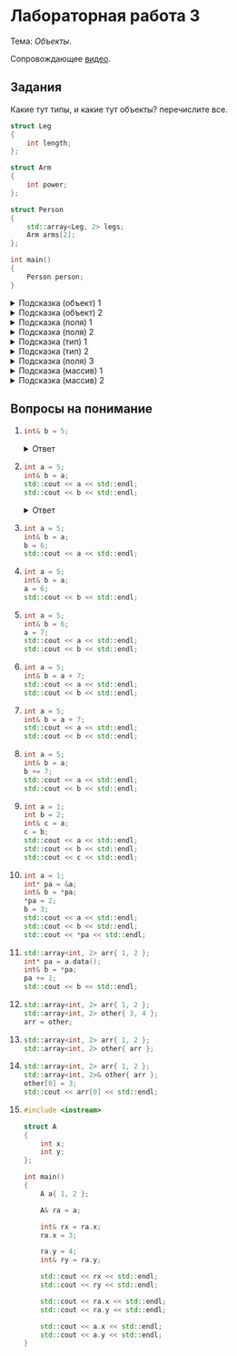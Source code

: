 # Лабораторная работа 3

Тема: *Объекты*.

Сопровождающее [видео](https://www.youtube.com/watch?v=8xXxJ0PZutE&list=PL4sUOB8DjVlWUcSaCu0xPcK7rYeRwGpl7&index=9).

## Задания

Какие тут типы, и какие тут объекты? перечислите все.

```cpp
struct Leg
{
    int length;
};

struct Arm
{
    int power;
};

struct Person
{
    std::array<Leg, 2> legs;
    Arm arms[2];
};

int main()
{
    Person person;
}
```

<details>
<summary>Подсказка (объект) 1</summary>
Объект - это кусок памяти конкретного типа.
</details>

<details>
<summary>Подсказка (объект) 2</summary>
Объект может быть любого типа.
</details>

<details>
<summary>Подсказка (поля) 1</summary>

Вспомните синтаксис объявления полей в структурах.
</details>

<details>
<summary>Подсказка (поля) 2</summary>

Синтаксис объявления полей похож на синтаксис объявления переменных.
```
тип имя;
```
</details>

<details>
<summary>Подсказка (тип) 1</summary>
Структура - это пользовательский тип.
</details>

<details>
<summary>Подсказка (тип) 2</summary>

Типы имеют имя.
Имя типа - это не обязательно один идентификатор (слово), тип может иметь и более сложное имя.

Например, `std::vector<int>` - это все тоже имя типа.
</details>

<details>
<summary>Подсказка (поля) 3</summary>

Определения полей это не объекты.

Поля могут быть объектами только внутри уже имеющегося другого объекта.
Тип этого другого объекта должен быть тем, внутри которого объявлено поле (пользовательский тип).

Стандартные типы (такие как `int`) не содержат полей.
Только пользовательские типы (структуры) могут объявлять поля.
</details>

<details>
<summary>Подсказка (массив) 1</summary>
Массивы хранят в себе несколько объектов.
</details>

<details>
<summary>Подсказка (массив) 2</summary>
C массивы не являются объектами в обыкновенном смысле слова. 
У них есть странности.
</details>

## Вопросы на понимание

1. ```cpp
   int& b = 5;
   ```

   <details>
   <summary>Ответ</summary>

   
   </details>

1. ```cpp
   int a = 5;
   int& b = a;
   std::cout << a << std::endl;
   std::cout << b << std::endl;
   ```

   <details>
   <summary>Ответ</summary>

   
   </details>


1. ```cpp
   int a = 5;
   int& b = a;
   b = 6;
   std::cout << a << std::endl;
   ```

2. ```cpp
   int a = 5;
   int& b = a;
   a = 6;
   std::cout << b << std::endl;
   ```

2. ```cpp
   int a = 5;
   int& b = 6;
   a = 7;
   std::cout << a << std::endl;
   std::cout << b << std::endl;
   ```

2. ```cpp
   int a = 5;
   int& b = a + 7;
   std::cout << a << std::endl;
   std::cout << b << std::endl;
   ```

2. ```cpp
   int a = 5;
   int& b = a + 7;
   std::cout << a << std::endl;
   std::cout << b << std::endl;
   ```

2. ```cpp
   int a = 5;
   int& b = a;
   b += 7;
   std::cout << a << std::endl;
   std::cout << b << std::endl;
   ```

2. ```cpp
   int a = 1;
   int b = 2;
   int& c = a;
   c = b;
   std::cout << a << std::endl;
   std::cout << b << std::endl;
   std::cout << c << std::endl;
   ```

2. ```cpp
   int a = 1;
   int* pa = &a;
   int& b = *pa;
   *pa = 2;
   b = 3;
   std::cout << a << std::endl;
   std::cout << b << std::endl;
   std::cout << *pa << std::endl;
   ```

2. ```cpp
   std::array<int, 2> arr{ 1, 2 };
   int* pa = a.data();
   int& b = *pa;
   pa += 1;
   std::cout << b << std::endl;
   ```

2. ```cpp
   std::array<int, 2> arr{ 1, 2 };
   std::array<int, 2> other{ 3, 4 };
   arr = other;
   ```

2. ```cpp
   std::array<int, 2> arr{ 1, 2 };
   std::array<int, 2> other{ arr };
   ```

2. ```cpp
   std::array<int, 2> arr{ 1, 2 };
   std::array<int, 2>& other{ arr };
   other[0] = 3;
   std::cout << arr[0] << std::endl;
   ```

2. ```cpp
   #include <iostream>

   struct A
   {
       int x;
       int y;
   };

   int main()
   {
       A a{ 1, 2 };

       A& ra = a;

       int& rx = ra.x;
       ra.x = 3;

       ra.y = 4;
       int& ry = ra.y;

       std::cout << rx << std::endl;
       std::cout << ry << std::endl;

       std::cout << ra.x << std::endl;
       std::cout << ra.y << std::endl;

       std::cout << a.x << std::endl;
       std::cout << a.y << std::endl;
   }
   ```
